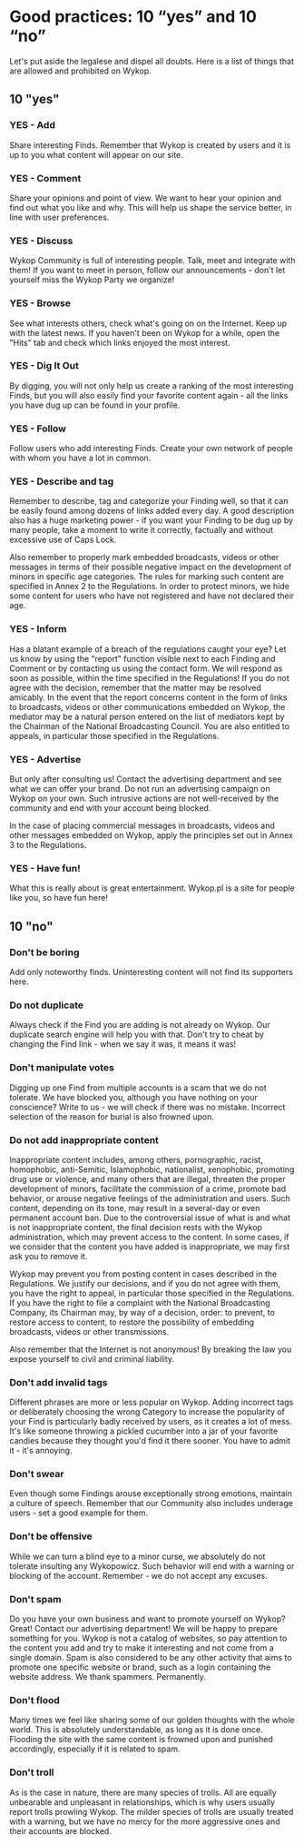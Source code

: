 # Good practices: 10 “yes” and 10 “no”

Let's put aside the legalese and dispel all doubts. Here is a list of
things that are allowed and prohibited on Wykop.

## 10 "yes"

### YES - Add

Share interesting Finds. Remember that Wykop is created by users and it
is up to you what content will appear on our site.

### YES - Comment

Share your opinions and point of view. We want to hear your opinion and
find out what you like and why. This will help us shape the service
better, in line with user preferences.

### YES - Discuss

Wykop Community is full of interesting people. Talk, meet and integrate
with them! If you want to meet in person, follow our announcements -
don't let yourself miss the Wykop Party we organize!

### YES - Browse

See what interests others, check what's going on on the Internet. Keep
up with the latest news. If you haven't been on Wykop for a while, open
the "Hits" tab and check which links enjoyed the most interest.

### YES - Dig It Out

By digging, you will not only help us create a ranking of the most
interesting Finds, but you will also easily find your favorite content
again - all the links you have dug up can be found in your profile.

### YES - Follow

Follow users who add interesting Finds. Create your own network of
people with whom you have a lot in common.

### YES - Describe and tag

Remember to describe, tag and categorize your Finding well, so that it
can be easily found among dozens of links added every day. A good
description also has a huge marketing power - if you want your Finding
to be dug up by many people, take a moment to write it correctly,
factually and without excessive use of Caps Lock.

Also remember to properly mark embedded broadcasts, videos or other
messages in terms of their possible negative impact on the development
of minors in specific age categories. The rules for marking such content
are specified in Annex 2 to the Regulations. In order to protect minors,
we hide some content for users who have not registered and have not
declared their age.

### YES - Inform

Has a blatant example of a breach of the regulations caught your eye?
Let us know by using the "report" function visible next to each Finding
and Comment or by contacting us using the contact form. We will respond
as soon as possible, within the time specified in the Regulations! If
you do not agree with the decision, remember that the matter may be
resolved amicably. In the event that the report concerns content in the
form of links to broadcasts, videos or other communications embedded on
Wykop, the mediator may be a natural person entered on the list of
mediators kept by the Chairman of the National Broadcasting Council. You
are also entitled to appeals, in particular those specified in the
Regulations.

### YES - Advertise

But only after consulting us! Contact the advertising department and see
what we can offer your brand. Do not run an advertising campaign on
Wykop on your own. Such intrusive actions are not well-received by the
community and end with your account being blocked.

In the case of placing commercial messages in broadcasts, videos and
other messages embedded on Wykop, apply the principles set out in Annex
3 to the Regulations.

### YES - Have fun!

What this is really about is great entertainment. Wykop.pl is a site for
people like you, so have fun here!

## 10 "no"

### Don't be boring

Add only noteworthy finds. Uninteresting content will not find its
supporters here.

### Do not duplicate

Always check if the Find you are adding is not already on Wykop. Our
duplicate search engine will help you with that. Don't try to cheat by
changing the Find link - when we say it was, it means it was!

### Don't manipulate votes

Digging up one Find from multiple accounts is a scam that we do not
tolerate. We have blocked you, although you have nothing on your
conscience? Write to us - we will check if there was no mistake.
Incorrect selection of the reason for burial is also frowned upon.

### Do not add inappropriate content

Inappropriate content includes, among others, pornographic, racist,
homophobic, anti-Semitic, Islamophobic, nationalist, xenophobic,
promoting drug use or violence, and many others that are illegal,
threaten the proper development of minors, facilitate the commission of
a crime, promote bad behavior, or arouse negative feelings of the
administration and users. Such content, depending on its tone, may
result in a several-day or even permanent account ban. Due to the
controversial issue of what is and what is not inappropriate content,
the final decision rests with the Wykop administration, which may
prevent access to the content. In some cases, if we consider that the
content you have added is inappropriate, we may first ask you to remove
it.

Wykop may prevent you from posting content in cases described in the
Regulations. We justify our decisions, and if you do not agree with
them, you have the right to appeal, in particular those specified in the
Regulations. If you have the right to file a complaint with the National
Broadcasting Company, its Chairman may, by way of a decision, order: to
prevent, to restore access to content, to restore the possibility of
embedding broadcasts, videos or other transmissions.

Also remember that the Internet is not anonymous! By breaking the law
you expose yourself to civil and criminal liability.

### Don't add invalid tags

Different phrases are more or less popular on Wykop. Adding incorrect
tags or deliberately choosing the wrong Category to increase the
popularity of your Find is particularly badly received by users, as it
creates a lot of mess. It's like someone throwing a pickled cucumber
into a jar of your favorite candies because they thought you'd find it
there sooner. You have to admit it - it's annoying.

### Don't swear

Even though some Findings arouse exceptionally strong emotions, maintain
a culture of speech. Remember that our Community also includes underage
users - set a good example for them.

### Don't be offensive

While we can turn a blind eye to a minor curse, we absolutely do not
tolerate insulting any Wykopowicz. Such behavior will end with a warning
or blocking of the account. Remember - we do not accept any excuses.

### Don't spam

Do you have your own business and want to promote yourself on Wykop?
Great! Contact our advertising department! We will be happy to prepare
something for you. Wykop is not a catalog of websites, so pay attention
to the content you add and try to make it interesting and not come from
a single domain. Spam is also considered to be any other activity that
aims to promote one specific website or brand, such as a login
containing the website address. We thank spammers. Permanently.

### Don't flood

Many times we feel like sharing some of our golden thoughts with the
whole world. This is absolutely understandable, as long as it is done
once. Flooding the site with the same content is frowned upon and
punished accordingly, especially if it is related to spam.

### Don't troll

As is the case in nature, there are many species of trolls. All are
equally unbearable and unpleasant in relationships, which is why users
usually report trolls prowling Wykop. The milder species of trolls are
usually treated with a warning, but we have no mercy for the more
aggressive ones and their accounts are blocked.

